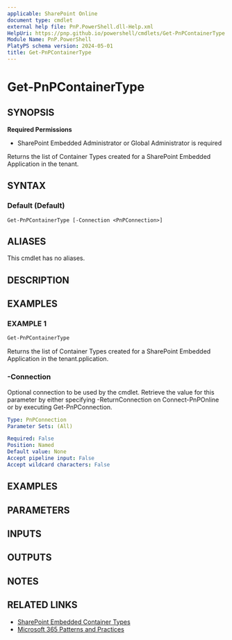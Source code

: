 ```yaml
---
applicable: SharePoint Online
document type: cmdlet
external help file: PnP.PowerShell.dll-Help.xml
HelpUri: https://pnp.github.io/powershell/cmdlets/Get-PnPContainerType.html
Module Name: PnP.PowerShell
PlatyPS schema version: 2024-05-01
title: Get-PnPContainerType
---
```


# Get-PnPContainerType

## SYNOPSIS

**Required Permissions**

* SharePoint Embedded Administrator or Global Administrator is required

 Returns the list of Container Types created for a SharePoint Embedded Application in the tenant.

## SYNTAX

### Default (Default)

```
Get-PnPContainerType [-Connection <PnPConnection>]
```

## ALIASES

This cmdlet has no aliases.

## DESCRIPTION

## EXAMPLES

### EXAMPLE 1
```powershell
Get-PnPContainerType
```

Returns the list of Container Types created for a SharePoint Embedded Application in the tenant.pplication.

### -Connection

Optional connection to be used by the cmdlet. Retrieve the value for this parameter by either specifying -ReturnConnection on Connect-PnPOnline or by executing Get-PnPConnection.

```yaml
Type: PnPConnection
Parameter Sets: (All)

Required: False
Position: Named
Default value: None
Accept pipeline input: False
Accept wildcard characters: False
```

## EXAMPLES

## PARAMETERS

## INPUTS

## OUTPUTS

## NOTES

## RELATED LINKS

- [SharePoint Embedded Container Types](https://learn.microsoft.com/en-us/sharepoint/dev/embedded/concepts/app-concepts/containertypes)
- [Microsoft 365 Patterns and Practices](https://aka.ms/m365pnp)
